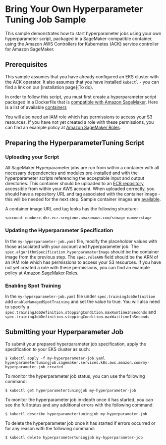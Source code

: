 # Bring Your Own Hyperparameter Tuning Job Sample

This sample demonstrates how to start hyperparameter jobs using your own hyperparameter script, packaged in a SageMaker-compatible container, using the Amazon AWS Controllers for Kubernetes (ACK) service controller for Amazon SageMaker.                     

## Prerequisites

This sample assumes that you have already configured an EKS cluster with the ACK operator. It also assumes that you have installed `kubectl` - you can find a link on our [installation page](To do).

In order to follow this script, you must first create a hyperparameter script packaged in a Dockerfile that is [compatible with Amazon SageMaker](https://docs.aws.amazon.com/sagemaker/latest/dg/amazon-sagemaker-containers.html). Here is a list of available [containers](https://github.com/aws/deep-learning-containers/blob/master/available_images.md)

You will also need an IAM role which has permissions to access your S3 resources. If you have not yet created a role with these permissions, you can find an example policy at [Amazon SageMaker Roles](https://docs.aws.amazon.com/sagemaker/latest/dg/sagemaker-roles.html#sagemaker-roles-createtrainingjob-perms).

## Preparing the HyperparameterTuning Script

### Uploading your Script

All SageMaker Hyperparameter jobs are run from within a container with all necessary dependencies and modules pre-installed and with the hyperparameter scripts referencing the acceptable input and output directories. This container should be uploaded to an [ECR repository](https://aws.amazon.com/ecr/) accessible from within your AWS account. When uploaded correctly, you should have a repository URL and tag associated with the container image - this will be needed for the next step. Sample container images are [available](https://docs.aws.amazon.com/sagemaker/latest/dg/sagemaker-algo-docker-registry-paths.html).

A container image URL and tag looks has the following structure:
```
<account number>.dkr.ecr.<region>.amazonaws.com/<image name>:<tag>
```

### Updating the Hyperparameter Specification

In the `my-hyperparameter-job.yaml` file, modify the placeholder values with those associated with your account and hyperparameter job. The `spec.algorithmSpecification.hyperparameterImage` should be the container image from the previous step. The `spec.roleARN` field should be the ARN of an IAM role which has permissions to access your S3 resources. If you have not yet created a role with these permissions, you can find an example policy at [Amazon SageMaker Roles](https://docs.aws.amazon.com/sagemaker/latest/dg/sagemaker-roles.html#sagemaker-roles-createhyperparametertuningjob-perms). 


### Enabling Spot Training
In the `my-hyperparameter-job.yaml` file under `spec.trainingJobDefinition` add `enableManagedSpotTraining` and set the value to true. You will also need to specify a `spec.trainingJobDefinition.stoppingCondition.maxRuntimeInSeconds` and `spec.trainingJobDefinition.stoppingCondition.maxWaittimeInSeconds`

## Submitting your Hyperparameter Job

To submit your prepared hyperparameter job specification, apply the specification to your EKS cluster as such:
```
$ kubectl apply -f my-hyperparameter-job.yaml
hyperparametertuningjob.sagemaker.services.k8s.aws.amazon.com/my-hyperparameter-job created
```

To monitor the hyperparameter job status, you can use the following command:
```
$ kubectl get hyperparametertuningjob my-hyperparameter-job
```

To monitor the hyperparameter job in-depth once it has started, you can see the full status and any additional errors with the following command:
```
$ kubectl describe hyperparametertuningjob my-hyperparameter-job
```

To delete the hyperparameter job once it has started if errors occurred or for any reason with the following command:
```
$ kubectl delete hyperparametertuningjob my-hyperparameter-job
```
